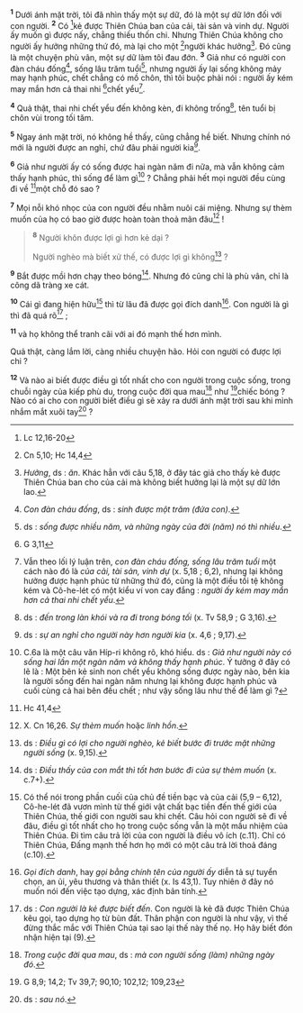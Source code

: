 <sup><b>1</b></sup> Dưới ánh mặt trời, tôi đã nhìn thấy một sự dữ, đó là một sự dữ lớn đối với con người. <sup><b>2</b></sup> Có [^1@-a0de42df-f58c-497f-9f48-6ee218681463]kẻ được Thiên Chúa ban của cải, tài sản và vinh dự. Người ấy muốn gì được nấy, chẳng thiếu thốn chi. Nhưng Thiên Chúa không cho người ấy hưởng những thứ đó, mà lại cho một [^2@-a0de42df-f58c-497f-9f48-6ee218681463]người khác hưởng[^1-a0de42df-f58c-497f-9f48-6ee218681463]. Đó cũng là một chuyện phù vân, một sự dữ làm tôi đau đớn. <sup><b>3</b></sup> Giả như có người con đàn cháu đống[^2-a0de42df-f58c-497f-9f48-6ee218681463], sống lâu trăm tuổi[^3-a0de42df-f58c-497f-9f48-6ee218681463], nhưng người ấy lại sống không mảy may hạnh phúc, chết chẳng có mồ chôn, thì tôi buộc phải nói : người ấy kém may mắn hơn cả thai nhi [^3@-a0de42df-f58c-497f-9f48-6ee218681463]chết yểu[^4-a0de42df-f58c-497f-9f48-6ee218681463].

<sup><b>4</b></sup> Quả thật, thai nhi chết yểu đến không kèn, đi không trống[^5-a0de42df-f58c-497f-9f48-6ee218681463], tên tuổi bị chôn vùi trong tối tăm.

<sup><b>5</b></sup> Ngay ánh mặt trời, nó không hề thấy, cũng chẳng hề biết. Nhưng chính nó mới là người được an nghỉ, chứ đâu phải người kia[^6-a0de42df-f58c-497f-9f48-6ee218681463].

<sup><b>6</b></sup> Giả như người ấy có sống được hai ngàn năm đi nữa, mà vẫn không cảm thấy hạnh phúc, thì sống để làm gì[^7-a0de42df-f58c-497f-9f48-6ee218681463] ? Chẳng phải hết mọi người đều cùng đi về [^4@-a0de42df-f58c-497f-9f48-6ee218681463]một chỗ đó sao ?

<sup><b>7</b></sup> Mọi nỗi khó nhọc của con người đều nhằm nuôi cái miệng. Nhưng sự thèm muốn của họ có bao giờ được hoàn toàn thoả mãn đâu[^8-a0de42df-f58c-497f-9f48-6ee218681463] !

> <sup><b>8</b></sup> Người khôn được lợi gì hơn kẻ dại ?
>
> Người nghèo mà biết xử thế, có được lợi gì không[^9-a0de42df-f58c-497f-9f48-6ee218681463] ?

<sup><b>9</b></sup> Bắt được mồi hơn chạy theo bóng[^10-a0de42df-f58c-497f-9f48-6ee218681463]. Nhưng đó cũng chỉ là phù vân, chỉ là công dã tràng xe cát.

<sup><b>10</b></sup> Cái gì đang hiện hữu[^11-a0de42df-f58c-497f-9f48-6ee218681463] thì từ lâu đã được gọi đích danh[^12-a0de42df-f58c-497f-9f48-6ee218681463]. Con người là gì thì đã quá rõ[^13-a0de42df-f58c-497f-9f48-6ee218681463] ;

<sup><b>11</b></sup> và họ không thể tranh cãi với ai đó mạnh thế hơn mình.

Quả thật, càng lắm lời, càng nhiều chuyện hão. Hỏi con người có được lợi chi ?

<sup><b>12</b></sup> Và nào ai biết được điều gì tốt nhất cho con người trong cuộc sống, trong chuỗi ngày của kiếp phù du, trong cuộc đời qua mau[^14-a0de42df-f58c-497f-9f48-6ee218681463] như [^5@-a0de42df-f58c-497f-9f48-6ee218681463]chiếc bóng ? Nào có ai cho con người biết điều gì sẽ xảy ra dưới ánh mặt trời sau khi mình nhắm mắt xuôi tay[^15-a0de42df-f58c-497f-9f48-6ee218681463] ?

[^1-a0de42df-f58c-497f-9f48-6ee218681463]: _Hưởng_, ds : _ăn_. Khác hẳn với câu 5,18, ở đây tác giả cho thấy kẻ được Thiên Chúa ban cho của cải mà không biết hưởng lại là một sự dữ lớn lao.

[^2-a0de42df-f58c-497f-9f48-6ee218681463]: _Con đàn cháu đống_, ds : _sinh được một trăm (đứa con)_.

[^3-a0de42df-f58c-497f-9f48-6ee218681463]: ds : _sống được nhiều năm, và những ngày của đời (năm) nó thì nhiều_.

[^4-a0de42df-f58c-497f-9f48-6ee218681463]: Vẫn theo lối lý luận trên, _con đàn cháu đống, sống lâu trăm tuổi_ một cách nào đó là _của cải, tài sản, vinh dự_ (x. 5,18 ; 6,2), nhưng lại không hưởng được hạnh phúc từ những thứ đó, cũng là một điều tồi tệ không kém và Cô-he-lét có một kiểu ví von cay đắng : _người ấy kém may mắn hơn cả thai nhi chết yểu_.

[^5-a0de42df-f58c-497f-9f48-6ee218681463]: ds : _đến trong làn khói và ra đi trong bóng tối_ (x. Tv 58,9 ; G 3,16).

[^6-a0de42df-f58c-497f-9f48-6ee218681463]: ds : _sự an nghỉ cho người này hơn người kia_ (x. 4,6 ; 9,17).

[^7-a0de42df-f58c-497f-9f48-6ee218681463]: C.6a là một câu văn Híp-ri không rõ, khó hiểu. ds : _Giả như người này có sống hai lần một ngàn năm và không thấy hạnh phúc_. Ý tưởng ở đây có lẽ là : Một bên kẻ sinh non chết yểu không sống được ngày nào, bên kia là người sống đến hai ngàn năm nhưng lại không được hạnh phúc và cuối cùng cả hai bên đều chết ; như vậy sống lâu như thế để làm gì ?

[^8-a0de42df-f58c-497f-9f48-6ee218681463]: X. Cn 16,26. _Sự thèm muốn_ hoặc _linh hồn_.

[^9-a0de42df-f58c-497f-9f48-6ee218681463]: ds : _Điều gì có lợi cho người nghèo, kẻ biết bước đi trước mặt những người sống_ (x. 9,15).

[^10-a0de42df-f58c-497f-9f48-6ee218681463]: ds : _Điều thấy của con mắt thì tốt hơn bước đi của sự thèm muốn_ (x. c.7+).

[^11-a0de42df-f58c-497f-9f48-6ee218681463]: Có thể nói trong phần cuối của chủ đề tiền bạc và của cải (5,9 – 6,12), Cô-he-lét đã vươn mình từ thế giới vật chất bạc tiền đến thế giới của Thiên Chúa, thế giới con người sau khi chết. Câu hỏi con người sẽ đi về đâu, điều gì tốt nhất cho họ trong cuộc sống vẫn là một mầu nhiệm của Thiên Chúa. Đi tìm câu trả lời của con người là điều vô ích (c.11). Chỉ có Thiên Chúa, Đấng mạnh thế hơn họ mới có một câu trả lời thoả đáng (c.10).

[^12-a0de42df-f58c-497f-9f48-6ee218681463]: _Gọi đích danh_, hay _gọi bằng chính tên của người ấy_ diễn tả sự tuyển chọn, an ủi, yêu thương và thân thiết (x. Is 43,1). Tuy nhiên ở đây nó muốn nói đến việc tạo dựng, xác định bản tính.

[^13-a0de42df-f58c-497f-9f48-6ee218681463]: ds : _Con người là kẻ được biết đến_. Con người là kẻ đã được Thiên Chúa kêu gọi, tạo dựng họ từ bùn đất. Thân phận con người là như vậy, vì thế đừng thắc mắc với Thiên Chúa tại sao lại thế này thế nọ. Họ hãy biết đón nhận hiện tại (9).

[^14-a0de42df-f58c-497f-9f48-6ee218681463]: _Trong cuộc đời qua mau_, ds : _mà con người sống (làm) những ngày đó_.

[^15-a0de42df-f58c-497f-9f48-6ee218681463]: ds : _sau nó_.

[^1@-a0de42df-f58c-497f-9f48-6ee218681463]: Lc 12,16-20

[^2@-a0de42df-f58c-497f-9f48-6ee218681463]: Cn 5,10; Hc 14,4

[^3@-a0de42df-f58c-497f-9f48-6ee218681463]: G 3,11

[^4@-a0de42df-f58c-497f-9f48-6ee218681463]: Hc 41,4

[^5@-a0de42df-f58c-497f-9f48-6ee218681463]: G 8,9; 14,2; Tv 39,7; 90,10; 102,12; 109,23
